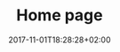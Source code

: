---
title: Home page
date: 2017-11-01T18:28:28+02:00
draft: false
description: Lorem ipsum dolor sit amet, consectetur adipisicing elit. Dolor cumque magnam aliquid, explicabo amet quasi eveniet reprehenderit dolorum exercitationem maiores provident ex error, tenetur.
header:
  description: Hello, my name is Heath Mahoney. I am a Visual UX Designer currently working in Waltham. <span class="blue-text"></span>.
  image:
    url: img/home_img.png
    alt_text: The top of mountain image
    responsive_sources:
      "848": img/home_848x443.png
      "565": img/home_565x420.png
      "360": img/home_360x318.png
text_groups:
  - name: Intro
    description: Below you will find some examples of projects I have worked on within scrum teams at <a href="#">Commonwealth Financial Network</a> <span class="default-text bold-text"></span>.
projects:
  - title: Project 1
    type: wed design
    link: https://unsplash.com/photos/hpjSkU2UYSU
    image:
      url: img/strato_1130x590.jpg
      alt_text: The Strato web design theme
      responsive_sources:
        "848": img/strato_848x443.jpg
        "565": img/strato_565x420.jpg
        "360": img/strato_360x318.jpg
  - title: Project 2
    type: UI/UX
    link: https://unsplash.com/photos/yeB9jDmHm6M
    class: short-col
    image:
      url: img/analytik_364x590.jpg
      alt_text: The Analytic web design theme
      responsive_sources:
        "848": img/analytik_848x443.jpg
        "565": img/analytik_565x420.jpg
        "360": img/analytik_360x318.jpg
  - title: Project 3
    type: web design
    link: https://unsplash.com/photos/ir5lIkVFqC4
    class: wide-col
    image:
      url: img/friends_746x590.jpg
      alt_text: The Friends theme
      responsive_sources:
        "848": img/friends_848x443.jpg
        "565": img/friends_565x420.jpg
        "360": img/friends_360x318.jpg
  - title: project 4
    type: web design
    link: https://unsplash.com/photos/JVSgcV8_vb4
    class: wide-col
    image:
      url: img/food_746x590.jpg
      alt_text: The Food website for recipes
      responsive_sources:
        "848": img/food_848x443.jpg
        "565": img/food_565x420.jpg
        "360": img/food_360x318.jpg
  - title: project 5
    type: UI/UX
    link: https://unsplash.com/photos/nJX74kn1yn4
    class: short-col
    image:
      url: img/statapp_364x590.jpg
      alt_text: The application for statistic
      responsive_sources:
        "848": img/statapp_848x443.jpg
        "565": img/statapp_565x420.jpg
        "360": img/statapp_360x318.jpg
---